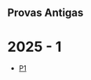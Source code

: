 ## Provas Antigas

# 2025 - 1

- [P1](https://oangelo.github.io/Calculo-Vetorial-Exploracao-Espacial/provas/p1-2025-1.html)
